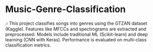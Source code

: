# Music-Genre-Classification
🎶 This project classifies songs into genres using the GTZAN dataset (Kaggle). Features like MFCCs and spectrograms are extracted and preprocessed. Models include traditional ML (Scikit-learn) and deep learning (CNN with Keras). Performance is evaluated on multi-class classification metrics.
